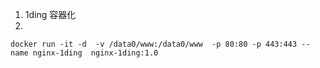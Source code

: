 
1. 1ding 容器化
2. 
```
docker run -it -d  -v /data0/www:/data0/www  -p 80:80 -p 443:443 --name nginx-1ding  nginx-1ding:1.0
```